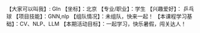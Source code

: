 【大家可以叫我】: GIn
【坐标】：北京
【专业/职业】：学生
【兴趣爱好】： 乒乓球
【项目技能】：GNN,nlp
【组队情况】：未组队，快来一起！
【本课程学习基础】：CV、NLP、LLM
【本期活动目标】：一起学习，快乐暑假，闯关达人！